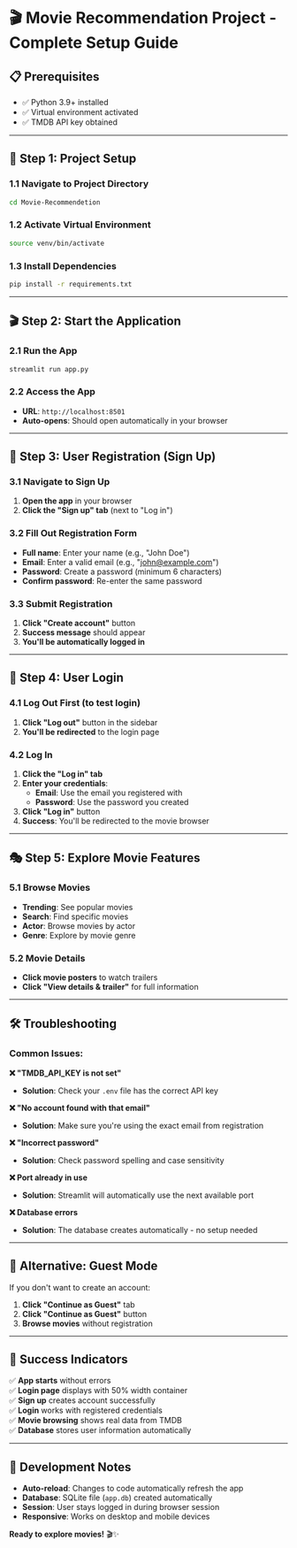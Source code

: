 # 🎬 Movie Recommendation Project - Complete Setup Guide

## **📋 Prerequisites**
- ✅ Python 3.9+ installed
- ✅ Virtual environment activated
- ✅ TMDB API key obtained

---

## **🚀 Step 1: Project Setup**

### **1.1 Navigate to Project Directory**
```bash
cd Movie-Recommendetion
```

### **1.2 Activate Virtual Environment**
```bash
source venv/bin/activate
```

### **1.3 Install Dependencies**
```bash
pip install -r requirements.txt
```
---

## **🎬 Step 2: Start the Application**

### **2.1 Run the App**
```bash
streamlit run app.py
```

### **2.2 Access the App**
- **URL**: `http://localhost:8501`
- **Auto-opens**: Should open automatically in your browser

---

## **👤 Step 3: User Registration (Sign Up)**

### **3.1 Navigate to Sign Up**
1. **Open the app** in your browser
2. **Click the "Sign up" tab** (next to "Log in")

### **3.2 Fill Out Registration Form**
- **Full name**: Enter your name (e.g., "John Doe")
- **Email**: Enter a valid email (e.g., "john@example.com")
- **Password**: Create a password (minimum 6 characters)
- **Confirm password**: Re-enter the same password

### **3.3 Submit Registration**
1. **Click "Create account"** button
2. **Success message** should appear
3. **You'll be automatically logged in**

---

## **🔐 Step 4: User Login**

### **4.1 Log Out First (to test login)**
1. **Click "Log out"** button in the sidebar
2. **You'll be redirected** to the login page

### **4.2 Log In**
1. **Click the "Log in" tab**
2. **Enter your credentials**:
   - **Email**: Use the email you registered with
   - **Password**: Use the password you created
3. **Click "Log in"** button
4. **Success**: You'll be redirected to the movie browser

---

## **🎭 Step 5: Explore Movie Features**

### **5.1 Browse Movies**
- **Trending**: See popular movies
- **Search**: Find specific movies
- **Actor**: Browse movies by actor
- **Genre**: Explore by movie genre

### **5.2 Movie Details**
- **Click movie posters** to watch trailers
- **Click "View details & trailer"** for full information

---

## **🛠️ Troubleshooting**

### **Common Issues:**

**❌ "TMDB_API_KEY is not set"**
- **Solution**: Check your `.env` file has the correct API key

**❌ "No account found with that email"**
- **Solution**: Make sure you're using the exact email from registration

**❌ "Incorrect password"**
- **Solution**: Check password spelling and case sensitivity

**❌ Port already in use**
- **Solution**: Streamlit will automatically use the next available port

**❌ Database errors**
- **Solution**: The database creates automatically - no setup needed

---

## **📱 Alternative: Guest Mode**

If you don't want to create an account:
1. **Click "Continue as Guest"** tab
2. **Click "Continue as Guest"** button
3. **Browse movies** without registration

---

## **🎯 Success Indicators**

✅ **App starts** without errors  
✅ **Login page** displays with 50% width container  
✅ **Sign up** creates account successfully  
✅ **Login** works with registered credentials  
✅ **Movie browsing** shows real data from TMDB  
✅ **Database** stores user information automatically  

---

## **🔧 Development Notes**

- **Auto-reload**: Changes to code automatically refresh the app
- **Database**: SQLite file (`app.db`) created automatically
- **Session**: User stays logged in during browser session
- **Responsive**: Works on desktop and mobile devices

**Ready to explore movies!** 🎬✨
